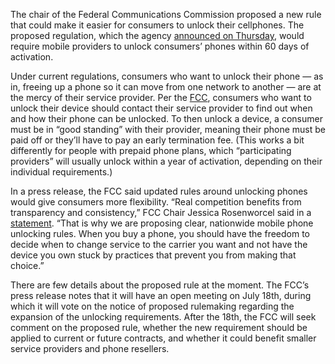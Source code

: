 The chair of the Federal Communications Commission proposed a new rule that could make it easier for consumers to unlock their cellphones. The proposed regulation, which the agency [announced on Thursday](https://docs.fcc.gov/public/attachments/DOC-403520A1.pdf), would require mobile providers to unlock consumers’ phones within 60 days of activation.

Under current regulations, consumers who want to unlock their phone — as in, freeing up a phone so it can move from one network to another — are at the mercy of their service provider. Per the [FCC](https://www.fcc.gov/general/cell-phone-unlocking), consumers who want to unlock their device should contact their service provider to find out when and how their phone can be unlocked. To then unlock a device, a consumer must be in “good standing” with their provider, meaning their phone must be paid off or they’ll have to pay an early termination fee. (This works a bit differently for people with prepaid phone plans, which “participating providers” will usually unlock within a year of activation, depending on their individual requirements.)

In a press release, the FCC said updated rules around unlocking phones would give consumers more flexibility. “Real competition benefits from transparency and consistency,” FCC Chair Jessica Rosenworcel said in a [statement](https://docs.fcc.gov/public/attachments/DOC-403520A1.pdf). “That is why we are proposing clear, nationwide mobile phone unlocking rules. When you buy a phone, you should have the freedom to decide when to change service to the carrier you want and not have the device you own stuck by practices that prevent you from making that choice.”

There are few details about the proposed rule at the moment. The FCC’s press release notes that it will have an open meeting on July 18th, during which it will vote on the notice of proposed rulemaking regarding the expansion of the unlocking requirements. After the 18th, the FCC will seek comment on the proposed rule, whether the new requirement should be applied to current or future contracts, and whether it could benefit smaller service providers and phone resellers.
